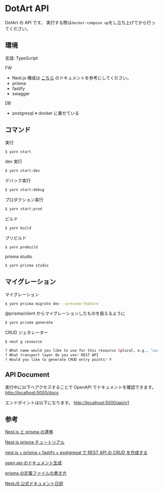 # DotArt API

DotArt の API です。
実行する際は`docker-compose up`をし立ち上げてから行ってください。

## 環境

言語: TypeScript

FW

- Nest.js
  構成は [こちら](docs\Composition_of_NestJs.md) のドキュメントを参考にしてください。
- prisma
- fastify
- swagger

DB

- postgresql
  ※ docker に乗せている

## コマンド

実行

```bash
$ yarn start
```

dev 実行

```bash
$ yarn start:dev
```

デバック実行

```bash
$ yarn start:debug
```

プロダクション実行

```bash
$ yarn start:prod
```

ビルド

```bash
$ yarn build
```

プリビルド

```bash
$ yarn prebuild
```

prisma studio

```bash
$ yarn prisma studio
```

## マイグレーション

マイグレーション

```bash
$ yarn prisma migrate dev --preview-feature
```

@prisma/client からマイグレーションしたものを扱えるように

```bash
$ yarn prisma generate
```

CRUD ジェネレーター

```bash
$ nest g resource

? What name would you like to use for this resource (plural, e.g., "users")? モデル名
? What transport layer do you use? REST API
? Would you like to generate CRUD entry points? Y
```

## API Document

実行中に以下へアクセスすることで OpenAPI でドキュメントを確認できます。
[http://localhost:5000/docs](http://localhost:5000/docs)

エンドポイントは以下になります。
[http://localhost:5000/api/v1](http://localhost:5000/api/v1)

## 参考

[Nest.js と prisma の連携](https://docs.nestjs.com/recipes/prisma#install-and-generate-prisma-client)

[Nest.js prisma チュートリアル](https://zenn.dev/tossy_yukky/articles/0075f9f0054b39d4ef59#%E3%82%A4%E3%83%B3%E3%82%B9%E3%83%88%E3%83%BC%E3%83%AB)

[nest.js + prisma + fastify + postgresql で REST API の CRUD を作成する](https://zenn.dev/devgeeeen/articles/125a076f81b0df#nest.js%E3%81%AEcrud%E3%82%B8%E3%82%A7%E3%83%8D%E3%83%AC%E3%83%BC%E3%82%BF%E3%83%BC%E3%82%92%E4%BD%BF%E3%81%A3%E3%81%A6%E3%81%BF%E3%82%8B)

[open api のドキュメント生成](https://docs.nestjs.com/openapi/introduction)

[prisma の定義ファイルの書き方](https://www.prisma.io/docs/guides/upgrade-guides/upgrade-from-prisma-1/schema-incompatibilities-postgres#createdat-isnt-represented-in-database)

[NestJS 公式ドキュメント日訳](https://zenn.dev/kisihara_c/books/nest-officialdoc-jp/viewer/introduction)
